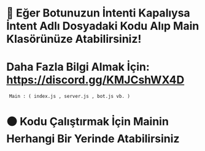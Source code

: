 # 🎉 Eğer Botunuzun İntenti Kapalıysa İntent Adlı Dosyadaki Kodu Alıp Main Klasörünüze Atabilirsiniz!

# Daha Fazla Bilgi Almak İçin: https://discord.gg/KMJCshWX4D

``` Main : ( index.js , server.js , bot.js vb. )```

# ⚫  Kodu Çalıştırmak İçin Mainin Herhangi Bir Yerinde Atabilirsiniz
